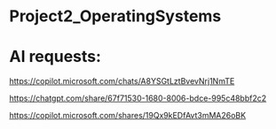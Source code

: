 # Project2_OperatingSystems

# AI requests:

https://copilot.microsoft.com/chats/A8YSGtLztBvevNrj1NmTE

https://chatgpt.com/share/67f71530-1680-8006-bdce-995c48bbf2c2

https://copilot.microsoft.com/shares/19Qx9kEDfAvt3mMA26oBK